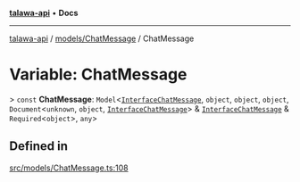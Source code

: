 [**talawa-api**](../../../README.md) • **Docs**

***

[talawa-api](../../../modules.md) / [models/ChatMessage](../README.md) / ChatMessage

# Variable: ChatMessage

\> `const` **ChatMessage**: `Model`\<[`InterfaceChatMessage`](../interfaces/InterfaceChatMessage.md), `object`, `object`, `object`, `Document`\<`unknown`, `object`, [`InterfaceChatMessage`](../interfaces/InterfaceChatMessage.md)\> & [`InterfaceChatMessage`](../interfaces/InterfaceChatMessage.md) & `Required`\<`object`\>, `any`\>

## Defined in

[src/models/ChatMessage.ts:108](https://github.com/PalisadoesFoundation/talawa-api/blob/f4877b986932181336f42a7336754de05976cd97/src/models/ChatMessage.ts#L108)
